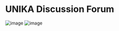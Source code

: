# UNIKA Discussion Forum
![image](https://user-images.githubusercontent.com/84588706/163674247-5b47ca80-fbcd-4ca0-92cb-b5199ca2bf3a.png)
![image](https://user-images.githubusercontent.com/84588706/163674234-d8f48b93-4216-4c5b-a54a-81408ac444ed.png)
